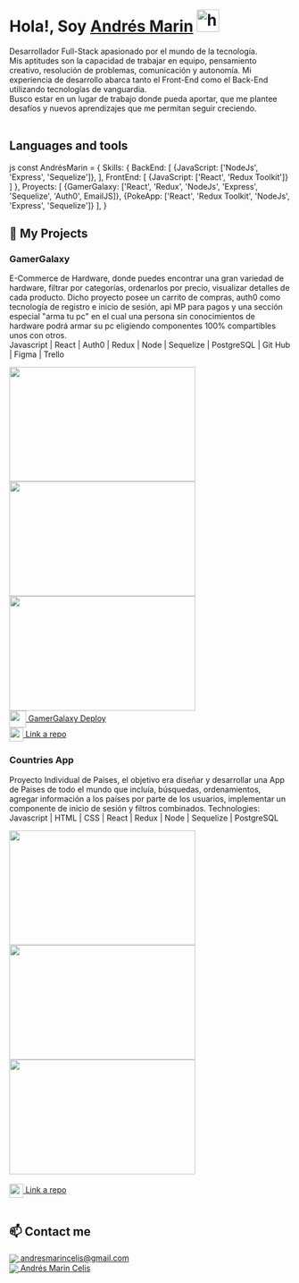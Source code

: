 <!--![portada](https://www.ibizsoftinc.com/images/eCommerce-Technology-Agnostic.gif)-->

# **Hola!, Soy [Andrés Marin](https://www.linkedin.com/in/andresmarincelis/)** <img width="40" src="https://user-images.githubusercontent.com/76783198/182454378-115c3a2e-50cc-490e-85f0-fbdfab7f36ba.gif" alt="holis">

Desarrollador Full-Stack apasionado por el mundo de la tecnología.   <br>
Mis aptitudes son la capacidad de trabajar en equipo, pensamiento creativo, resolución de problemas, comunicación y autonomía. Mi experiencia de desarrollo abarca tanto el Front-End como el Back-End utilizando tecnologías de vanguardia. <br>
Busco estar en un lugar de trabajo donde pueda aportar, que me plantee desafíos y nuevos aprendizajes que me permitan seguir creciendo.<br>
<br>

## Languages and tools
js
const AndrésMarin = {
  Skills: {
      BackEnd: [
          {JavaScript: ['NodeJs', 'Express', 'Sequelize']},
        ],
      FrontEnd: [
          {JavaScript: ['React', 'Redux Toolkit']}
        ]
    },
  Proyects: [
      {GamerGalaxy: ['React', 'Redux', 'NodeJs', 'Express', 'Sequelize', 'Auth0', EmailJS]},
      {PokeApp: ['React', 'Redux Toolkit', 'NodeJs', 'Express', 'Sequelize']}
    ],
}



## 📌 My Projects
### GamerGalaxy
E-Commerce de Hardware, donde puedes encontrar una gran variedad de hardware, filtrar por categorías, ordenarlos por precio, visualizar detalles de cada producto. Dicho proyecto posee un carrito de compras, auth0 como tecnología de registro e inicio de sesión, api MP para pagos y una sección especial "arma tu pc" en el cual una persona sin conocimientos de hardware podrá armar su pc eligiendo componentes 100% compartibles unos con otros.<br>
Javascript | React | Auth0 | Redux | Node | Sequelize | PostgreSQL | Git Hub | Figma | Trello
<br>
<div align="row" >
      <img src="[https://i.ibb.co/WgKzx71/Foto-GG-1.jpg]" width="333" height="205"  />
      <img src="[https://i.ibb.co/m6Gg3CP/FOTO-GG2.jpg]" width="333" height="205"  />
      <img src="https://i.imgur.com/BVpathh.png" width="333" height="205"  />
</div>
<a href="https://gamergalaxyfront-production.up.railway.app/" fontSize="34">
      <img align="center" src="https://user-images.githubusercontent.com/76783198/183678369-e773f0f2-6f7b-4921-acac-36155eae3322.svg" width="30" height="30"/>
      GamerGalaxy Deploy
</a>
</br>
<a href="https://github.com/andresmarincelis/pfgamergalaxy">
      <img align="center" src="https://user-images.githubusercontent.com/76783198/183681387-b4432771-313b-4527-a157-75786233b3b0.svg" width="25" height="25"/>
      Link a repo
</a>


<br>

### Countries App
Proyecto Individual de Paises, el objetivo era diseñar y desarrollar una App de Paises de todo el mundo que incluía, búsquedas, ordenamientos, agregar información a los países por parte de los usuarios, implementar un componente de inicio de sesión y filtros combinados.  Technologies:<br>
Javascript | HTML | CSS | React | Redux | Node | Sequelize | PostgreSQL<br>
<div align="row" >
      <img src="https://i.imgur.com/xuNwBBZ.png" width="333" height="205"  />
      <img src="https://i.imgur.com/vI9w4E3.png" width="333" height="205"  />
      <img src="https://i.imgur.com/a2YxyUO.png" width="333" height="205"  />
</div>

</br>
<a href="https://github.com/andresmarincelis/PICountries">
      <img align="center" src="https://user-images.githubusercontent.com/76783198/183681387-b4432771-313b-4527-a157-75786233b3b0.svg" width="25" height="25"/>
      Link a repo
</a>

</br>
<br>


## 📫 Contact me 

<p>
    <a href="https://andresmarincelis@gmail.com">
      <img align="center" src="https://user-images.githubusercontent.com/76783198/182482940-c4a2a044-de93-4450-b354-9628cbb175c9.svg"/>
      andresmarincelis@gmail.com
    </a>    
    <br>
    <a href="https://www.linkedin.com/in/andresmarincelis/">
      <img align="center" src="https://user-images.githubusercontent.com/76783198/182481396-19c89e94-f3ba-4e33-9df4-f5b7a094cf8f.svg"/>
      Andrés Marin Celis
    </a>
<p/>



<!--
*Xxmbxxmb/Xxmbxxmb* is a ✨ special ✨ repository because its `README.md` (this file) appears on your GitHub profile.

Here are some ideas to get you started:

- 🔭 I’m currently working on ...
- 🌱 I’m currently learning ...
- 👯 I’m looking to collaborate on ...
- 🤔 I’m looking for help with ...
- 💬 Ask me about ...
- 📫 How to reach me: ...
- 😄 Pronouns: ...
- ⚡ Fun fact: ...
-->
